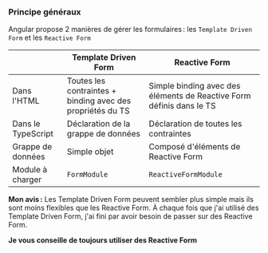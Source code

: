 ### Principe généraux

Angular propose 2 manières de gérer les formulaires : les `Template Driven Form` et les `Reactive Form`

|                    | Template Driven Form                                       | Reactive Form                                                        |
| ------------------ | ---------------------------------------------------------- | -------------------------------------------------------------------- |
| Dans l'HTML        | Toutes les contraintes + binding avec des propriétés du TS | Simple binding avec des éléments de Reactive Form définis dans le TS |
| Dans le TypeScript | Déclaration de la grappe de données                        | Déclaration de toutes les contraintes                                |
| Grappe de données  | Simple objet                                               | Composé d'éléments de Reactive Form                                  |
| Module à charger   | `FormModule`                                               | `ReactiveFormModule`                                                 |

**Mon avis :** Les Template Driven Form peuvent sembler plus simple mais ils sont moins flexibles que les Reactive Form.
À chaque fois que j'ai utilisé des Template Driven Form, j'ai fini par avoir besoin de passer sur des Reactive Form.

**Je vous conseille de toujours utiliser des Reactive Form**
